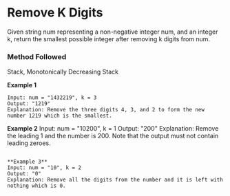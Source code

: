 # Remove K Digits

Given string num representing a non-negative integer num, and an integer k, return the smallest possible integer after removing k digits from num.
 

### Method Followed
Stack, Monotonically Decreasing Stack

**Example 1**
```
Input: num = "1432219", k = 3
Output: "1219"
Explanation: Remove the three digits 4, 3, and 2 to form the new number 1219 which is the smallest.
```

**Example 2**
Input: num = "10200", k = 1
Output: "200"
Explanation: Remove the leading 1 and the number is 200. Note that the output must not contain leading zeroes.
```

**Example 3**
Input: num = "10", k = 2
Output: "0"
Explanation: Remove all the digits from the number and it is left with nothing which is 0.
```